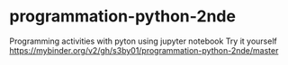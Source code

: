 # programmation-python-2nde
Programming activities with pyton using jupyter notebook
Try it yourself https://mybinder.org/v2/gh/s3by01/programmation-python-2nde/master
